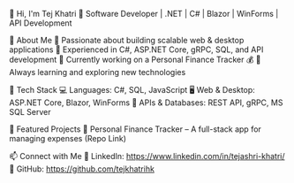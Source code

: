 👋 Hi, I'm Tej Khatri
🚀 Software Developer | .NET | C# | Blazor | WinForms | API Development

🔹 About Me
🔹 Passionate about building scalable web & desktop applications
🔹 Experienced in C#, ASP.NET Core, gRPC, SQL, and API development
🔹 Currently working on a Personal Finance Tracker 💰
🔹 Always learning and exploring new technologies

🔧 Tech Stack
💻 Languages: C#, SQL, JavaScript
🖥 Web & Desktop: ASP.NET Core, Blazor, WinForms
🔗 APIs & Databases: REST API, gRPC, MS SQL Server

📌 Featured Projects
🔹 Personal Finance Tracker – A full-stack app for managing expenses (Repo Link)

📫 Connect with Me
📩 LinkedIn: https://www.linkedin.com/in/tejashri-khatri/
📂 GitHub: https://github.com/tejkhatrihk
